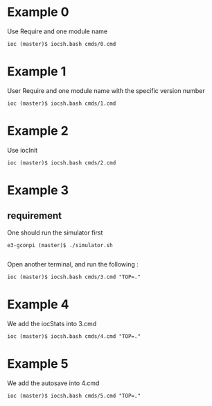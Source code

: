
# Example 0

Use Require and one module name

```
ioc (master)$ iocsh.bash cmds/0.cmd 
```

# Example 1

User Require and one module name with the specific version number

```
ioc (master)$ iocsh.bash cmds/1.cmd
```

# Example 2

Use iocInit

```
ioc (master)$ iocsh.bash cmds/2.cmd
```


# Example 3

## requirement

One should run the simulator first

```
e3-gconpi (master)$ ./simulator.sh
 
```

Open another terminal, and run the following :

```
ioc (master)$ iocsh.bash cmds/3.cmd "TOP=."
```

# Example 4

We add the iocStats into 3.cmd

```
ioc (master)$ iocsh.bash cmds/4.cmd "TOP=."
```


# Example 5

We add the autosave into 4.cmd

```
ioc (master)$ iocsh.bash cmds/5.cmd "TOP=."
```

